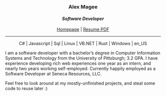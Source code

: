 <h3 align="center">Alex Magee</h3>
<h4 align="center"><i>Software Developer</i></h4>

<p align="center"><a href="https://xmagee.com">Homepage</a> | <a href="https://github.com/xmagee/resume/releases/download/2022.3.20.1/resume.pdf">Resume PDF</a></p>

-----

<p align="center">C# | Javascript | Sql | Linux | VB.NET | Rust | Windows | en_US<p>

<p>
I am a software developer with a bachelor’s degree in Computer Information Systems and Technology from the University of Pittsburgh; 3.2 GPA. I have experience developing rich web experiences one year as an intern, and nearly two years working self-employed. Currently happily employed as a Software Developer at Seneca Resources, LLC.
</p>

Feel free to look around at my mostly-unfinished projects, and steal some code to reuse later :)
